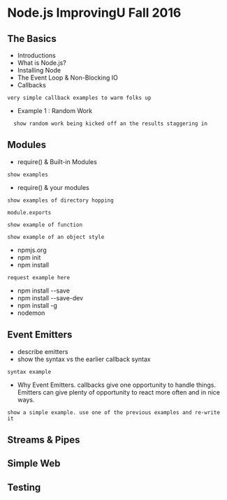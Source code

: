 # Node.js ImprovingU Fall 2016

## The Basics
- Introductions
- What is Node.js?
- Installing Node
- The Event Loop & Non-Blocking IO
- Callbacks
``` 
very simple callback examples to warm folks up
```
- Example 1 : Random Work
```
  show random work being kicked off an the results staggering in
```

## Modules
- require() & Built-in Modules
``` 
show examples 
```
- require() & your modules
``` 
show examples of directory hopping 
```
``` 
module.exports 
```
```
show example of function 
```
``` 
show example of an object style 
```
- npmjs.org
- npm init
- npm install
```
request example here
```
- npm install --save
- npm install --save-dev
- npm install -g
- nodemon


## Event Emitters 
- describe emitters
- show the syntax vs the earlier callback syntax
```
syntax example
```
- Why Event Emitters. callbacks give one opportunity to handle things. Emitters can give plenty of opportunity to react more often and in nice ways.
```
show a simple example. use one of the previous examples and re-write it
```

## Streams & Pipes

## Simple Web

## Testing
